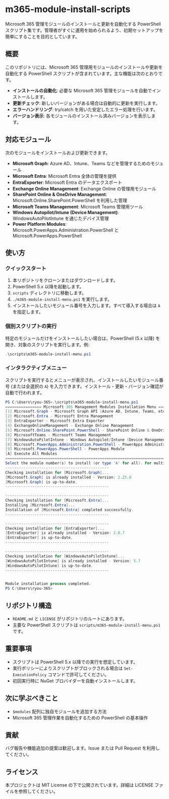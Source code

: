 # m365-module-install-scripts

Microsoft 365 管理モジュールのインストールと更新を自動化する PowerShell スクリプト集です。管理者がすぐに運用を始められるよう、初期セットアップを簡単にすることを目的としています。

## 概要

このリポジトリには、Microsoft 365 管理用モジュールのインストールや更新を自動化する PowerShell スクリプトが含まれています。主な機能は次のとおりです。

- **インストールの自動化**: 必要な Microsoft 365 管理モジュールを自動でインストールします。
- **更新チェック**: 新しいバージョンがある場合は自動的に更新を実行します。
- **エラーハンドリング**: try/catch を用いた安定したエラー処理を行います。
- **バージョン表示**: 各モジュールのインストール済みバージョンを表示します。

## 対応モジュール

次のモジュールをインストールおよび更新できます。

- **Microsoft Graph**: Azure AD、Intune、Teams などを管理するためのモジュール
- **Microsoft Entra**: Microsoft Entra 全体の管理を提供
- **EntraExporter**: Microsoft Entra のデータエクスポート
- **Exchange Online Management**: Exchange Online の管理用モジュール
- **SharePoint Online & OneDrive Management**: Microsoft.Online.SharePoint.PowerShell を利用した管理
- **Microsoft Teams Management**: Microsoft Teams 管理用ツール
- **Windows Autopilot/Intune (Device Management)**: WindowsAutoPilotIntune を通じたデバイス管理
- **Power Platform Modules**: Microsoft.PowerApps.Administration.PowerShell と Microsoft.PowerApps.PowerShell

## 使い方
### クイックスタート
1. 本リポジトリをクローンまたはダウンロードします。
2. PowerShell 5.x 以降を起動します。
3. `scripts` ディレクトリに移動します。
4. `./m365-module-install-menu.ps1` を実行します。
5. インストールしたいモジュール番号を入力します。すべて導入する場合は `A` を指定します。


### 個別スクリプトの実行
特定のモジュールだけをインストールしたい場合は、PowerShell (5.x 以降) を開き、対象のスクリプトを実行します。例:

```powershell
.\scripts\m365-module-install-menu.ps1
```

### インタラクティブメニュー
スクリプトを実行するとメニューが表示され、インストールしたいモジュール番号 (または全選択の `A`) を入力できます。インストール・更新・バージョン確認が自動で行われます。

```powershell
PS C:\Users\ryou-365>.\scripts\m365-module-install-menu.ps1
================ Microsoft 365 Management Modules Installation Menu ================
[1] Microsoft.Graph - Microsoft Graph API (Azure AD, Intune, Teams, etc.)
[2] Microsoft.Entra - Microsoft Entra Management
[3] EntraExporter - Microsoft Entra Exporter
[4] ExchangeOnlineManagement - Exchange Online Management
[5] Microsoft.Online.SharePoint.PowerShell - SharePoint Online & OneDrive Management
[6] MicrosoftTeams - Microsoft Teams Management
[7] WindowsAutoPilotIntune - Windows Autopilot/Intune (Device Management)
[8] Microsoft.PowerApps.Administration.PowerShell - PowerApps Administration
[9] Microsoft.PowerApps.PowerShell - PowerApps Module
[A] Execute All Modules
=======================================================================================
Select the module number(s) to install (or type 'A' for all). For multiple selections, separate by commas.: 1,2,3,7
----------------------------------------------
Checking installation for [Microsoft.Graph]...
[Microsoft.Graph] is already installed - Version: 2.25.0
[Microsoft.Graph] is up-to-date.
----------------------------------------------

----------------------------------------------
Checking installation for [Microsoft.Entra]...
Installing [Microsoft.Entra]...
Installation of [Microsoft.Entra] completed successfully.
----------------------------------------------

----------------------------------------------
Checking installation for [EntraExporter]...
[EntraExporter] is already installed - Version: 2.0.7
[EntraExporter] is up-to-date.
----------------------------------------------

----------------------------------------------
Checking installation for [WindowsAutoPilotIntune]...
[WindowsAutoPilotIntune] is already installed - Version: 5.7
[WindowsAutoPilotIntune] is up-to-date.
----------------------------------------------


Module installation process completed.
PS C:\Users\ryou-365>
```

## リポジトリ構造
- `README.md` と `LICENSE` がリポジトリのルートにあります。
- 主要な PowerShell スクリプトは `scripts/m365-module-install-menu.ps1` です。

## 重要事項
- スクリプトは PowerShell 5.x 以降での実行を想定しています。
- 実行ポリシーによりスクリプトがブロックされる場合は `Set-ExecutionPolicy` コマンドで許可してください。
- 初回実行時に NuGet プロバイダーを自動インストールします。

## 次に学ぶべきこと
- `$modules` 配列に独自モジュールを追加する方法
- Microsoft 365 管理作業を自動化するための PowerShell の基本操作

## 貢献
バグ報告や機能追加の提案は歓迎します。Issue または Pull Request を利用してください。

## ライセンス
本プロジェクトは MIT License の下で公開されています。詳細は LICENSE ファイルを参照してください。
